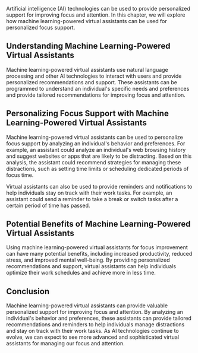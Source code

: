
Artificial intelligence (AI) technologies can be used to provide personalized support for improving focus and attention. In this chapter, we will explore how machine learning-powered virtual assistants can be used for personalized focus support.

Understanding Machine Learning-Powered Virtual Assistants
---------------------------------------------------------

Machine learning-powered virtual assistants use natural language processing and other AI technologies to interact with users and provide personalized recommendations and support. These assistants can be programmed to understand an individual's specific needs and preferences and provide tailored recommendations for improving focus and attention.

Personalizing Focus Support with Machine Learning-Powered Virtual Assistants
----------------------------------------------------------------------------

Machine learning-powered virtual assistants can be used to personalize focus support by analyzing an individual's behavior and preferences. For example, an assistant could analyze an individual's web browsing history and suggest websites or apps that are likely to be distracting. Based on this analysis, the assistant could recommend strategies for managing these distractions, such as setting time limits or scheduling dedicated periods of focus time.

Virtual assistants can also be used to provide reminders and notifications to help individuals stay on track with their work tasks. For example, an assistant could send a reminder to take a break or switch tasks after a certain period of time has passed.

Potential Benefits of Machine Learning-Powered Virtual Assistants
-----------------------------------------------------------------

Using machine learning-powered virtual assistants for focus improvement can have many potential benefits, including increased productivity, reduced stress, and improved mental well-being. By providing personalized recommendations and support, virtual assistants can help individuals optimize their work schedules and achieve more in less time.

Conclusion
----------

Machine learning-powered virtual assistants can provide valuable personalized support for improving focus and attention. By analyzing an individual's behavior and preferences, these assistants can provide tailored recommendations and reminders to help individuals manage distractions and stay on track with their work tasks. As AI technologies continue to evolve, we can expect to see more advanced and sophisticated virtual assistants for managing our focus and attention.
